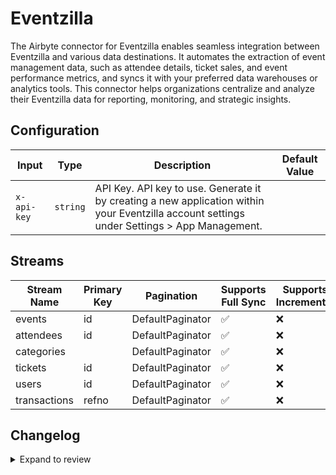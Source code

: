 # Eventzilla
The Airbyte connector for Eventzilla enables seamless integration between Eventzilla and various data destinations. It automates the extraction of event management data, such as attendee details, ticket sales, and event performance metrics, and syncs it with your preferred data warehouses or analytics tools. This connector helps organizations centralize and analyze their Eventzilla data for reporting, monitoring, and strategic insights.

## Configuration

| Input | Type | Description | Default Value |
|-------|------|-------------|---------------|
| `x-api-key` | `string` | API Key. API key to use. Generate it by creating a new application within your Eventzilla account settings under Settings &gt; App Management. |  |

## Streams
| Stream Name | Primary Key | Pagination | Supports Full Sync | Supports Incremental |
|-------------|-------------|------------|---------------------|----------------------|
| events | id | DefaultPaginator | ✅ |  ❌  |
| attendees | id | DefaultPaginator | ✅ |  ❌  |
| categories |  | DefaultPaginator | ✅ |  ❌  |
| tickets | id | DefaultPaginator | ✅ |  ❌  |
| users | id | DefaultPaginator | ✅ |  ❌  |
| transactions | refno | DefaultPaginator | ✅ |  ❌  |

## Changelog

<details>
  <summary>Expand to review</summary>

| Version          | Date              | Pull Request | Subject        |
|------------------|-------------------|--------------|----------------|
| 0.0.4 | 2024-12-21 | [50047](https://github.com/airbytehq/airbyte/pull/50047) | Update dependencies |
| 0.0.3 | 2024-12-14 | [49488](https://github.com/airbytehq/airbyte/pull/49488) | Update dependencies |
| 0.0.2 | 2024-12-12 | [49198](https://github.com/airbytehq/airbyte/pull/49198) | Update dependencies |
| 0.0.1 | 2024-10-23 | | Initial release by [@parthiv11](https://github.com/parthiv11) via Connector Builder |

</details>
